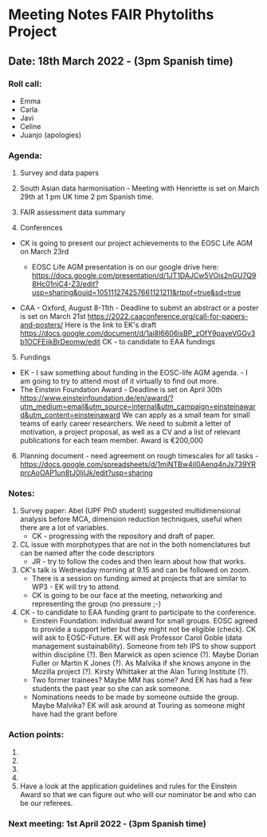 # Meeting Notes FAIR Phytoliths Project
## Date:  18th March 2022  - (3pm Spanish time)
### Roll call:
* Emma
* Carla
* Javi 
* Celine 
* Juanjo (apologies)

### Agenda:

1. Survey and data papers
    
2. South Asian data harmonisation - Meeting with Henriette is set on March 29th at 1 pm UK time 2 pm Spanish time.

3. FAIR assessment data summary

4. Conferences 
* CK is going to present our project achievements to the EOSC Life AGM on March 23rd
    - EOSC Life AGM presentation is on our google drive here: https://docs.google.com/presentation/d/1JT1DAJCw5VOis2nGU7Q98Hc01njC4-Z3/edit?usp=sharing&ouid=105111274257661121211&rtpof=true&sd=true 
     
* CAA - Oxford, August 8-11th - Deadline to submit an abstract or a poster is set on March 21st 
   https://2022.caaconference.org/call-for-papers-and-posters/
   Here is the link to EK's draft    https://docs.google.com/document/d/1ai8I6606isBP_zOfY9payeVGGv3b1OCFEiikBrDeomw/edit
   CK - to candidate to EAA fundings 

5. Fundings
* EK - I saw something about funding in the EOSC-life  AGM agenda. - I am going to try to attend most of it virtually to find out more. 
* The Einstein Foundation Award - Deadline is set on April 30th
https://www.einsteinfoundation.de/en/award/?utm_medium=email&utm_source=internal&utm_campaign=einsteinaward&utm_content=einsteinaward 
We can apply as a small team for small teams of early career researchers. We need to submit a letter of motivation, a project proposal, as well as a CV and a list of relevant publications for each team member. Award is €200,000 

6. Planning document - need agreement on rough timescales for all tasks - https://docs.google.com/spreadsheets/d/1mjNTBw4iI0Aenq4nJx739YRprcAoOAP1un8tJ0ljlJk/edit?usp=sharing
 
### Notes:

1. Survey paper: Abel (UPF PhD student) suggested multidimensional analysis before MCA, dimension reduction techniques, useful when there are a lot of variables.
    * CK - progressing with the repository and draft of paper.
2. CL issue with morphotypes that are not in the both nomenclatures but can be named after the code descriptors
    * JR - try to follow the codes and then learn about how that works. 
3. CK's talk is Wednesday morning at 9.15 and can be followed on zoom.
    * There is a session on funding aimed at projects that are similar to WP3 - EK will try to attend.
    * CK is going to be our face at the meeting, networking and representing the group (no pressure ;-)
5. CK - to candidate to EAA funding grant to participate to the conference.
    * Einstein Foundation: individual award for small groups. EOSC agreed to provide a support letter but they might not be eligible (check). CK will ask to EOSC-Future. EK will ask Professor Carol Goble (data management sustainability). Someone from teh IPS to show support within discipline (?). Ben Marwick as open science (?). Maybe Dorian Fuller or Martin K Jones (?). As Malvika if she knows anyone in the Mozilla project (?). Kirsty Whittaker at the Alan Turing Institute (?).
    * Two former trainees? Maybe MM has some? And EK has had a few students the past year so she can ask someone.
    * Nominations needs to be made by someone outside the group. Maybe Malvika? EK will ask around at Touring as someone might have had the grant before

 

### Action points:

1. 
2.  
3.
4.
5. Have a look at the application guidelines and rules for the Einstein Award so that we can figure out who will our nominator be and who can be our referees.
  
### Next meeting:  1st April 2022 - (3pm Spanish time)
